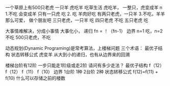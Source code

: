 一个草原上有500只老虎 一只羊
虎吃羊
吃草生活
虎吃羊， 一整只，虎变成羊
 n 
1.不吃 会变成羊
 只有一只虎 吃
2. 吃 羊肉好吃
  有两只老虎，一只羊
3.不吃，羊羊那么可爱， 做个朋友吧
 三只老虎，一只羊 吃
 四只老虎 不吃
 五只老虎 吃


 大事情难解决，分成小事情
 大事化小， 递归
 fn = ！（fn-1）
 边界 n=1 吃，n=2 不吃
 500只老虎，不吃

 动态规划(Dynamic Programing)是常考算法，上楼梯问题
 三个术语： 
 最优子结构
 状态转移公式 虎变羊
 从大到小的递归，也有从边界来的回溯


 楼梯台阶有12阶 一步只能走1阶级或走2阶 请问有多少走法？
 最优子结构 f（12）
 f（12）    f（11） f（10）
 边界 1台阶 1种   2台阶 2种
 状态转移公式 f(12)=f(11) + f(10)
什么可以存储之前的楼数


      





